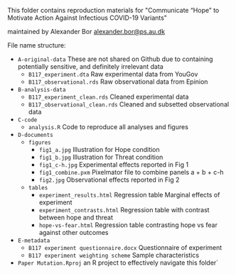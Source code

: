 This folder contains reproduction materials for 
"Communicate “Hope” to Motivate Action Against Infectious COVID-19 Variants"

maintained by Alexander Bor alexander.bor@ps.au.dk 

File name structure:

- `A-original-data` These are not shared on Github due to containing potentially sensitive, and definitely irrelevant data
  - `B117_experiment.dta` Raw experimental data from YouGov
  - `B117_observational.rds` Raw observational data from Epinion
- `B-analysis-data` 
  - `B117_experiment_clean.rds` Cleaned experimental data
  - `B117_observational_clean.rds` Cleaned and subsetted observational data
- `C-code` 
  - `analysis.R` Code to reproduce all analyses and figures
- `D-documents` 
  - `figures`
    - `fig1_a.jpg` Illustration for Hope condition
    - `fig1_b.jpg` Illustration for Threat condition
    - `fig1_c-h.jpg` Experimental effects reported in Fig 1 
    - `fig1_combine.pxm` Pixelmator file to combine panels a + b + c-h
    - `fig2.jpg` Observational effects reported in Fig 2
  - `tables`        
    - `experiment_results.html` Regression table Marginal effects of experiment
    - `experiment_contrasts.html` Regression table with contrast between hope and threat
    - `hope-vs-fear.html` Regression table contrasting hope vs fear against other outcomes  
- `E-metadata` 
    - `B117 experiment questionnaire.docx` Questionnaire of experiment
    - `B117 experiment weighting scheme` Sample characteristics
- `Paper Mutation.Rproj` an R project to effectively navigate this folder` 
